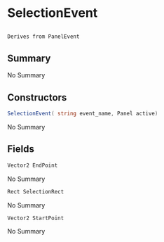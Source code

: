 # SelectionEvent

## 
```c#
Derives from PanelEvent
```

## Summary

No Summary
## Constructors

```c#
SelectionEvent( string event_name, Panel active) 
```
No Summary
## Fields

```c#
Vector2 EndPoint
```
No Summary
```c#
Rect SelectionRect
```
No Summary
```c#
Vector2 StartPoint
```
No Summary
